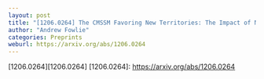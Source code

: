 ```yaml
---
layout: post
title: "[1206.0264] The CMSSM Favoring New Territories: The Impact of New LHC Limits and a 125 GeV Higgs"
author: "Andrew Fowlie"
categories: Preprints
weburl: https://arxiv.org/abs/1206.0264
---
```


[1206.0264][1206.0264]
[1206.0264]: https://arxiv.org/abs/1206.0264
